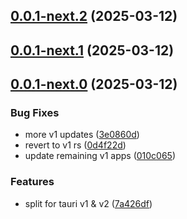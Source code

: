 ## [0.0.1-next.2](https://github.com/goosewobbler/zubridge/compare/v0.0.1-next.1...v0.0.1-next.2) (2025-03-12)

## [0.0.1-next.1](https://github.com/goosewobbler/zubridge/compare/v0.0.1-next.0...v0.0.1-next.1) (2025-03-12)

## [0.0.1-next.0](https://github.com/goosewobbler/zubridge/compare/7a426df783edd6abf0dadf99750f8ed65c60416f...v0.0.1-next.0) (2025-03-12)

### Bug Fixes

- more v1 updates ([3e0860d](https://github.com/goosewobbler/zubridge/commit/3e0860def3b832a0dd1fb7a1a1c80a5515264bbf))
- revert to v1 rs ([0d4f22d](https://github.com/goosewobbler/zubridge/commit/0d4f22d17a6848204e94b3761290ac6db5865c7a))
- update remaining v1 apps ([010c065](https://github.com/goosewobbler/zubridge/commit/010c0654d5c84b751dfd9ecb59c90ed33355128e))

### Features

- split for tauri v1 & v2 ([7a426df](https://github.com/goosewobbler/zubridge/commit/7a426df783edd6abf0dadf99750f8ed65c60416f))
